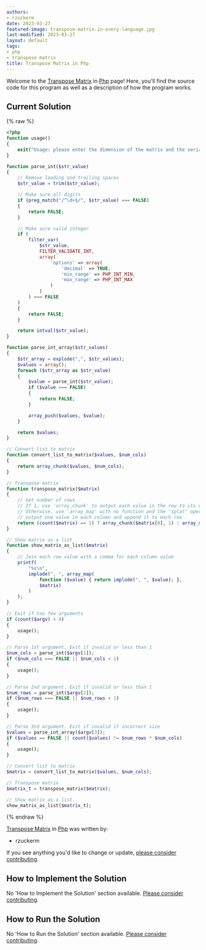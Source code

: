 ```yaml
---
authors:
- rzuckerm
date: 2023-03-27
featured-image: transpose-matrix-in-every-language.jpg
last-modified: 2023-03-27
layout: default
tags:
- php
- transpose-matrix
title: Transpose Matrix in Php
---
```


Welcome to the [Transpose Matrix](https://sampleprograms.io/projects/transpose-matrix) in [Php](https://sampleprograms.io/languages/php) page! Here, you'll find the source code for this program as well as a description of how the program works.

## Current Solution

{% raw %}

```php
<?php
function usage()
{
    exit("Usage: please enter the dimension of the matrix and the serialized matrix");
}

function parse_int($str_value)
{
    // Remove leading and trailing spaces
    $str_value = trim($str_value);

    // Make sure all digits
    if (preg_match("/^\d+$/", $str_value) === FALSE)
    {
        return FALSE;
    }

    // Make sure valid integer
    if (
        filter_var(
            $str_value,
            FILTER_VALIDATE_INT,
            array(
                'options' => array(
                    'decimal' => TRUE,
                    'min_range' => PHP_INT_MIN,
                    'max_range' => PHP_INT_MAX
                )
            )
        ) === FALSE
    )
    {
        return FALSE;
    }

    return intval($str_value);
}

function parse_int_array($str_values)
{
    $str_array = explode(",", $str_values);
    $values = array();
    foreach ($str_array as $str_value)
    {
        $value = parse_int($str_value);
        if ($value === FALSE)
        {
            return FALSE;
        }

        array_push($values, $value);
    }

    return $values;
}

// Convert list to matrix
function convert_list_to_matrix($values, $num_cols)
{
    return array_chunk($values, $num_cols);
}

// Transpose matrix
function transpose_matrix($matrix)
{
    // Get number of rows.
    // If 1, use 'array_chunk' to output each value in the row to its own row.
    // Otherwise, use 'array_map' with no function and the "splat" operator to
    // output one value in each column and append it to each row
    return (count($matrix) == 1) ? array_chunk($matrix[0], 1) : array_map(NULL, ...$matrix);
}

// Show matrix as a list
function show_matrix_as_list($matrix)
{
    // Join each row value with a comma for each column value
    printf(
        "%s\n",
        implode(", ", array_map(
            function ($value) { return implode(", ", $value); },
            $matrix)
        )
    );
}

// Exit if too few arguments
if (count($argv) < 4)
{
    usage();
}

// Parse 1st argument. Exit if invalid or less than 1
$num_cols = parse_int($argv[1]);
if ($num_cols === FALSE || $num_cols < 1)
{
    usage();
}

// Parse 2nd argument. Exit if invalid or less than 1
$num_rows = parse_int($argv[2]);
if ($num_rows === FALSE || $num_rows < 1)
{
    usage();
}

// Parse 3nd argument. Exit if invalid if incorrect size
$values = parse_int_array($argv[3]);
if ($values == FALSE || count($values) != $num_rows * $num_cols)
{
    usage();
}

// Convert list to matrix
$matrix = convert_list_to_matrix($values, $num_cols);

// Transpose matrix
$matrix_t = transpose_matrix($matrix);

// Show matrix as a list
show_matrix_as_list($matrix_t);
```

{% endraw %}

[Transpose Matrix](https://sampleprograms.io/projects/transpose-matrix) in [Php](https://sampleprograms.io/languages/php) was written by:

- rzuckerm

If you see anything you'd like to change or update, [please consider contributing](https://github.com/TheRenegadeCoder/sample-programs).

## How to Implement the Solution

No 'How to Implement the Solution' section available. [Please consider contributing](https://github.com/TheRenegadeCoder/sample-programs-website).

## How to Run the Solution

No 'How to Run the Solution' section available. [Please consider contributing](https://github.com/TheRenegadeCoder/sample-programs-website).